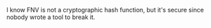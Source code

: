I know FNV is not a cryptographic hash function, but it's secure since nobody wrote a tool to break it.
